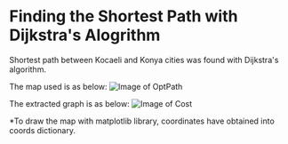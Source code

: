 # Finding the Shortest Path with Dijkstra's Alogrithm

Shortest path between Kocaeli and Konya cities was found with Dijkstra's algorithm.

The map used is as below:
![Image of OptPath](https://github.com/burhanbilen/Finding-the-Shortest-Path-with-Dijkstra-s-Alogrithm/blob/main/map.jpg)

The extracted graph is as below:
![Image of Cost](https://github.com/burhanbilen/Finding-the-Shortest-Path-with-Dijkstra-s-Alogrithm/blob/main/graph.png)

*To draw the map with matplotlib library, coordinates have obtained into coords dictionary.
